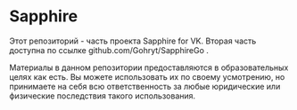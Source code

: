 # Sapphire
Этот репозиторий - часть проекта Sapphire for VK. Вторая часть доступна по ссылке github.com/Gohryt/SapphireGo .

Материалы в данном репозитории предоставляются в образовательных целях как есть. Вы можете использовать их по своему усмотрению, но принимаете на себя всю ответственность за любые юридические или физические последствия такого использования.
